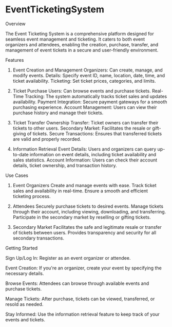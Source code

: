 # EventTicketingSystem

Overview

The Event Ticketing System is a comprehensive platform designed for seamless event management and ticketing. It caters to both event organizers and attendees, enabling the creation, purchase, transfer, and management of event tickets in a secure and user-friendly environment.

Features

1. Event Creation and Management
Organizers: Can create, manage, and modify events.
Details: Specify event ID, name, location, date, time, and ticket availability.
Ticketing: Set ticket prices, categories, and limits.

2. Ticket Purchase
Users: Can browse events and purchase tickets.
Real-Time Tracking: The system automatically tracks ticket sales and updates availability.
Payment Integration: Secure payment gateways for a smooth purchasing experience.
Account Management: Users can view their purchase history and manage their tickets.

4. Ticket Transfer
Ownership Transfer: Ticket owners can transfer their tickets to other users.
Secondary Market: Facilitates the resale or gift-giving of tickets.
Secure Transactions: Ensures that transferred tickets are valid and properly recorded.

5. Information Retrieval
Event Details: Users and organizers can query up-to-date information on event details, including ticket availability and sales statistics.
Account Information: Users can check their account details, ticket ownership, and transaction history.

Use Cases

1. Event Organizers
Create and manage events with ease.
Track ticket sales and availability in real-time.
Ensure a smooth and efficient ticketing process.

2. Attendees
Securely purchase tickets to desired events.
Manage tickets through their account, including viewing, downloading, and transferring.
Participate in the secondary market by reselling or gifting tickets.

3. Secondary Market
Facilitates the safe and legitimate resale or transfer of tickets between users.
Provides transparency and security for all secondary transactions.

Getting Started

Sign Up/Log In: Register as an event organizer or attendee.

Event Creation: If you're an organizer, create your event by specifying the necessary details.

Browse Events: Attendees can browse through available events and purchase tickets.

Manage Tickets: After purchase, tickets can be viewed, transferred, or resold as needed.

Stay Informed: Use the information retrieval feature to keep track of your events and tickets.

